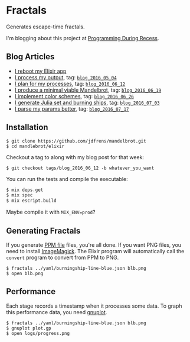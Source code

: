 # Fractals

Generates escape-time fractals.

I'm blogging about this project at [Programming During Recess](http://www.programming-during-recess.net/).


## Blog Articles

* [I reboot my Elixir app](http://www.programming-during-recess.net/2016/05/29/fractals-in-elixir-rebooted/)
* [I process my output](http://www.programming-during-recess.net/2016/06/05/output-process-for-elixir-fractals/), tag: [`blog_2016_05_04`](https://github.com/jdfrens/mandelbrot/tree/blog_2016_05_04/elixir)
* [I plan for my processes](http://www.programming-during-recess.net/2016/06/12/processes-for-elixir-fractals/), tag: [`blog_2016_06_12`](https://github.com/jdfrens/mandelbrot/tree/blog_2016_06_12/elixir)
* [I produce a minimal viable Mandelbrot](http://www.programming-during-recess.net/2016/06/19/minimal-viable-mandelbrot/), tag: [`blog_2016_06_19`](https://github.com/jdfrens/mandelbrot/tree/blog_2016_06_19/elixir)
* [I implement color schemes](http://www.programming-during-recess.net/2016/06/26/color-schemes-for-mandelbrot-sets/), tag: [`blog_2016_06_26`](https://github.com/jdfrens/mandelbrot/tree/blog_2016_06_26/elixir)
* [I generate Julia set and burning ships](http://www.programming-during-recess.net/2016/07/03/mandelbrots-julias-and-burning-ships/), tag: [`blog_2016_07_03`](https://github.com/jdfrens/mandelbrot/tree/blog_2016_07_03/elixir)
* [I parse my params better](http://www.programming-during-recess.net/2016/07/17/better-params-parsing/), tag: [`blog_2016_07_17`](https://github.com/jdfrens/mandelbrot/tree/blog_2016_07_17/elixir)

## Installation

```
$ git clone https://github.com/jdfrens/mandelbrot.git
$ cd mandlebrot/elixir
```

Checkout a tag to along with my blog post for that week:

```
$ git checkout tags/blog_2016_06_12 -b whatever_you_want
```

You can run the tests and compile the executable:

```elixir
$ mix deps.get
$ mix spec
$ mix escript.build
```

Maybe compile it with `MIX_ENV=prod`?

## Generating Fractals

If you generate [PPM file](https://en.wikipedia.org/wiki/Netpbm_format#PPM_example) files, you're all done.  If you want PNG files, you need to install [ImageMagick](http://www.imagemagick.org/).  The Elixir program will automatically call the `convert` program to convert from PPM to PNG.

```
$ fractals ../yaml/burningship-line-blue.json blb.png
$ open blb.png
```


## Performance

Each stage records a timestamp when it processes some data.  To graph this performance data, you need [gnuplot](http://www.gnuplot.info/).

```
$ fractals ../yaml/burningship-line-blue.json blb.png
$ gnuplot plot.gp
$ open logs/progress.png
```
